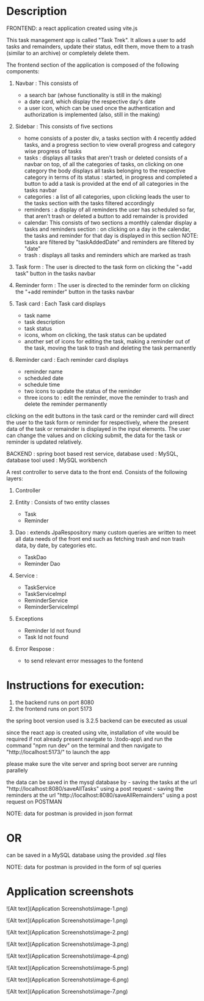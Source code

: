 # Description

FRONTEND: a react application created using vite.js

This task management app is called "Task Trek".
It allows a user to add tasks and remainders, update their status, edit them, move them to a trash (similar to an archive) or completely delete them. 

The frontend section of the application is composed of the following components:
1. Navbar :  This consists of 
    - a search bar (whose functionality is still in the making)
    - a date card, which display the respective day's date 
    - a user icon, which can be used once the authentication and authorization is implemented (also, still in the making)
2. Sidebar : This consists of five sections 
    - home 
        consists of a poster div, 
        a tasks section with 4 recently added tasks,
        and a progress section to view overall progress and category wise progress of tasks
    - tasks : 
        displays all tasks that aren't trash or deleted
        consists of a navbar on top, of all the categories of tasks, 
        on clicking on one category the body displays all tasks belonging to the respective category 
        in terms of its status : started, in progress and completed
        a button to add a task is provided at the end of all categories in the tasks navbar
    - categories : 
        a list of all categories, upon clicking leads the user to the tasks section with the tasks filtered accordingly
    - reminders : 
        a display of all reminders the user has scheduled so far, that aren't trash or deleted
        a button to add remainder is provided 
    - calendar: This consists of two sections 
        a monthly calendar display 
        a tasks and reminders section : on clicking on a day in the calendar, the tasks and reminder for that day is displayed in this section
        NOTE: tasks are filtered by "taskAddedDate" and reminders are filtered by "date"
    - trash :
        displays all tasks and reminders which are marked as trash

3. Task form :  The user is directed to the task form on clicking the "+add task" button in the tasks navbar

4. Reminder form : The user is directed to the reminder form on clicking the "+add reminder" button in the tasks navbar

5. Task card : Each Task card displays
    - task name
    - task description
    - task status 
    - icons, whom on clicking, the task status can be updated 
    - another set of icons for editing the task, making a reminder out of the task, 
    moving the task to trash and deleting the task permanently

6. Reminder card : Each reminder card displays 
    - reminder name 
    - scheduled date 
    - schedule time 
    - two icons to update the status of the reminder
    - three icons to : edit the reminder, move the reminder to trash and delete the reminder permanently

clicking on the edit buttons in the task card or the reminder card will direct the user to the task form or reminder for respectively, where the present data of the task or remainder is displayed in the input elements.
The user can change the values and on clicking submit, the data for the task or reminder is updated relatively.

BACKEND : spring boot based rest service, database used : MySQL, database tool used : MySQL workbench 

A rest controller to serve data to the front end. 
Consists of the following layers:

1. Controller

2. Entity : Consists of two entity classes
    - Task
    - Reminder

3. Dao : extends JpaRespository
    many custom queries are written to meet all data needs of the front end
    such as fetching trash and non trash data, by date, by categories etc.
    - TaskDao
    - Reminder Dao

4. Service : 
    - TaskService 
    - TaskServiceImpl
    - ReminderService
    - ReminderServiceImpl

5. Exceptions
    - Reminder Id not found
    - Task Id not found

6. Error Respose : 
    - to send relevant error messages to the fontend



# Instructions for execution:

1. the backend runs on port 8080
2. the frontend runs on port 5173

the spring boot version used is 3.2.5
backend can be executed as usual

since the react app is created using vite, installation of vite would be required if not already present 
navigate to .\todo-app\ and run the command "npm run dev" on the terminal
and then navigate to "http://localhost:5173/" to launch the app

please make sure the vite server and spring boot server are running parallely


the data can be saved in the mysql database by
    - saving the tasks at the url "http://localhost:8080/saveAllTasks" using a post request 
    - saving the reminders at the url "http://localhost:8080/saveAllRemainders" using a post request 
on POSTMAN

NOTE: data for postman is provided in json format

# OR

can be saved in a MySQL database using the provided .sql files

NOTE: data for postman is provided in the form of sql queries


# Application screenshots 

![Alt text](Application Screenshots\image-1.png)

![Alt text](Application Screenshots\image-1.png)

![Alt text](Application Screenshots\image-2.png)

![Alt text](Application Screenshots\image-3.png)

![Alt text](Application Screenshots\image-4.png)

![Alt text](Application Screenshots\image-5.png)

![Alt text](Application Screenshots\image-6.png)

![Alt text](Application Screenshots\image-7.png)